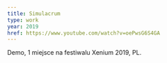 ```yaml
---
title: Simulacrum
type: work
year: 2019
href: https://www.youtube.com/watch?v=oePwsG6S4GA
---
```


Demo, 1 miejsce na festiwalu Xenium 2019, PL.